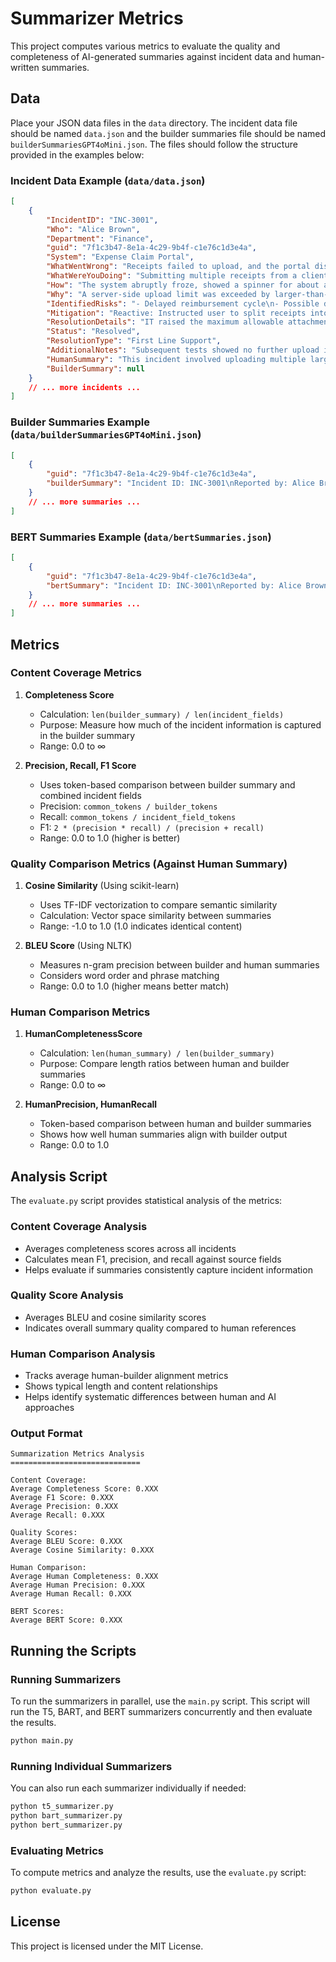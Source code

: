 # Summarizer Metrics

This project computes various metrics to evaluate the quality and completeness of AI-generated summaries against incident data and human-written summaries.

## Data

Place your JSON data files in the `data` directory. The incident data file should be named `data.json` and the builder summaries file should be named `builderSummariesGPT4oMini.json`. The files should follow the structure provided in the examples below:

### Incident Data Example (`data/data.json`)

```json
[
    {
        "IncidentID": "INC-3001",
        "Who": "Alice Brown",
        "Department": "Finance",
        "guid": "7f1c3b47-8e1a-4c29-9b4f-c1e76c1d3e4a",
        "System": "Expense Claim Portal",
        "WhatWentWrong": "Receipts failed to upload, and the portal displayed a timeout error after the second attachment.",
        "WhatWereYouDoing": "Submitting multiple receipts from a client visit for reimbursement.",
        "How": "The system abruptly froze, showed a spinner for about a minute, then returned a 'Session Timed Out' message.",
        "Why": "A server-side upload limit was exceeded by larger-than-expected receipt file sizes.",
        "IdentifiedRisks": "- Delayed reimbursement cycle\n- Possible duplication of claims if employees retry submissions",
        "Mitigation": "Reactive: Instructed user to split receipts into smaller files.\nProactive: Increase server file size limits and add more detailed error feedback for large uploads.",
        "ResolutionDetails": "IT raised the maximum allowable attachment size on the portal. Alice was able to upload her receipts successfully without subsequent timeouts.",
        "Status": "Resolved",
        "ResolutionType": "First Line Support",
        "AdditionalNotes": "Subsequent tests showed no further upload issues for other Finance staff.",
        "HumanSummary": "This incident involved uploading multiple large receipt files into the Expense Claim Portal, causing repeated timeouts. The root cause was the server’s restrictive file size limit. After initial troubleshooting revealed that breaking the files into smaller chunks resolved the issue, IT raised the portal’s file size threshold to handle larger attachments seamlessly. This measure prevented further disruptions and streamlined the claims process for Finance.",
        "BuilderSummary": null
    }
    // ... more incidents ...
]
```

### Builder Summaries Example (`data/builderSummariesGPT4oMini.json`)

```json
[
    {
        "guid": "7f1c3b47-8e1a-4c29-9b4f-c1e76c1d3e4a",
        "builderSummary": "Incident ID: INC-3001\nReported by: Alice Brown from Finance\nSystem: Expense Claim Portal\nProblem: Receipts failed to upload, and the portal displayed a timeout error after the second attachment.\nAction Taken: The system abruptly froze, showed a spinner for about a minute, then returned a 'Session Timed Out' message.\nCause: A server-side upload limit was exceeded by larger-than-expected receipt file sizes.\nMitigation: Reactive: Instructed user to split receipts into smaller files.\nProactive: Increase server file size limits and add more detailed error feedback for large uploads.\nResolution: IT raised the maximum allowable attachment size on the portal. Alice was able to upload her receipts successfully without subsequent timeouts.\nStatus: Resolved\nAdditional Notes: Subsequent tests showed no further upload issues for other Finance staff."
    }
    // ... more summaries ...
]
```

### BERT Summaries Example (`data/bertSummaries.json`)

```json
[
    {
        "guid": "7f1c3b47-8e1a-4c29-9b4f-c1e76c1d3e4a",
        "bertSummary": "Incident ID: INC-3001\nReported by: Alice Brown from Finance\nSystem: Expense Claim Portal\nProblem: Receipts failed to upload, and the portal displayed a timeout error after the second attachment.\nAction Taken: The system abruptly froze, showed a spinner for about a minute, then returned a 'Session Timed Out' message.\nCause: A server-side upload limit was exceeded by larger-than-expected receipt file sizes.\nMitigation: Reactive: Instructed user to split receipts into smaller files.\nProactive: Increase server file size limits and add more detailed error feedback for large uploads.\nResolution: IT raised the maximum allowable attachment size on the portal. Alice was able to upload her receipts successfully without subsequent timeouts.\nStatus: Resolved\nAdditional Notes: Subsequent tests showed no further upload issues for other Finance staff."
    }
    // ... more summaries ...
]
```

## Metrics

### Content Coverage Metrics

1. **Completeness Score**
   - Calculation: `len(builder_summary) / len(incident_fields)`
   - Purpose: Measure how much of the incident information is captured in the builder summary
   - Range: 0.0 to ∞

2. **Precision, Recall, F1 Score**
   - Uses token-based comparison between builder summary and combined incident fields
   - Precision: `common_tokens / builder_tokens`
   - Recall: `common_tokens / incident_field_tokens`
   - F1: `2 * (precision * recall) / (precision + recall)`
   - Range: 0.0 to 1.0 (higher is better)

### Quality Comparison Metrics (Against Human Summary)

1. **Cosine Similarity** (Using scikit-learn)
   - Uses TF-IDF vectorization to compare semantic similarity
   - Calculation: Vector space similarity between summaries
   - Range: -1.0 to 1.0 (1.0 indicates identical content)

2. **BLEU Score** (Using NLTK)
   - Measures n-gram precision between builder and human summaries
   - Considers word order and phrase matching
   - Range: 0.0 to 1.0 (higher means better match)

### Human Comparison Metrics

1. **HumanCompletenessScore**
   - Calculation: `len(human_summary) / len(builder_summary)`
   - Purpose: Compare length ratios between human and builder summaries
   - Range: 0.0 to ∞

2. **HumanPrecision, HumanRecall**
   - Token-based comparison between human and builder summaries
   - Shows how well human summaries align with builder output
   - Range: 0.0 to 1.0

## Analysis Script

The `evaluate.py` script provides statistical analysis of the metrics:

### Content Coverage Analysis
- Averages completeness scores across all incidents
- Calculates mean F1, precision, and recall against source fields
- Helps evaluate if summaries consistently capture incident information

### Quality Score Analysis
- Averages BLEU and cosine similarity scores
- Indicates overall summary quality compared to human references

### Human Comparison Analysis
- Tracks average human-builder alignment metrics
- Shows typical length and content relationships
- Helps identify systematic differences between human and AI approaches

### Output Format
```
Summarization Metrics Analysis
=============================

Content Coverage:
Average Completeness Score: 0.XXX
Average F1 Score: 0.XXX
Average Precision: 0.XXX
Average Recall: 0.XXX

Quality Scores:
Average BLEU Score: 0.XXX
Average Cosine Similarity: 0.XXX

Human Comparison:
Average Human Completeness: 0.XXX
Average Human Precision: 0.XXX
Average Human Recall: 0.XXX

BERT Scores:
Average BERT Score: 0.XXX
```

## Running the Scripts

### Running Summarizers

To run the summarizers in parallel, use the `main.py` script. This script will run the T5, BART, and BERT summarizers concurrently and then evaluate the results.

```bash
python main.py
```

### Running Individual Summarizers

You can also run each summarizer individually if needed:

```bash
python t5_summarizer.py
python bart_summarizer.py
python bert_summarizer.py
```

### Evaluating Metrics

To compute metrics and analyze the results, use the `evaluate.py` script:

```bash
python evaluate.py
```

## License

This project is licensed under the MIT License.
